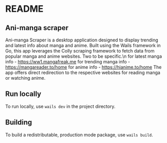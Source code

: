 # README

## Ani-manga scraper

Ani-manga Scraper is a desktop application designed to display trending and latest info about manga and anime. Built using the Wails framework in Go, this app leverages the Colly scraping framework to fetch data from popular manga and anime websites. Two to be specific.\n
for latest manga info - https://ww1.mangafreak.me
for trending manga info - https://mangareader.to/home
for anime info - https://hianime.to/home
The app offers direct redirection to the respective websites for reading manga or watching anime.


## Run locally

To run locally, use `wails dev` in the project directory.

## Building

To build a redistributable, production mode package, use `wails build`.
